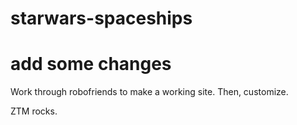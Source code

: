 # starwars-spaceships
# add some changes

Work through robofriends to make a working site. Then, customize. 

ZTM rocks.
